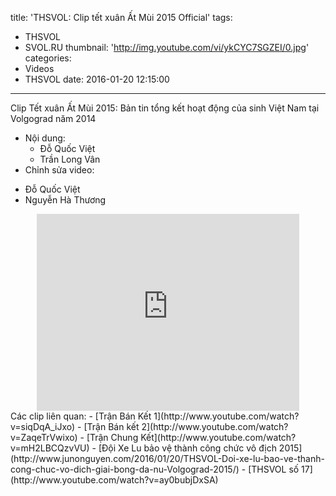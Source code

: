 title: 'THSVOL: Clip tết xuân Ất Mùi 2015 Official'
tags:
  - THSVOL
  - SVOL.RU
thumbnail: 'http://img.youtube.com/vi/ykCYC7SGZEI/0.jpg'
categories:
  - Videos
  - THSVOL
date: 2016-01-20 12:15:00
---
Clip Tết xuân Ất Mùi 2015: Bản tin tổng kết hoạt động của sinh Việt Nam tại Volgograd năm 2014
- Nội dung:
	* Đỗ Quốc Việt
	* Trần Long Vân
- Chỉnh sửa video:
 * Đỗ Quốc Việt
 * Nguyễn Hà Thương
 
 <div align="center"><iframe width="420" height="315" src="http://www.youtube.com/embed/ykCYC7SGZEI" frameborder="0" allowfullscreen></iframe></div>
 Các clip liên quan:
 - [Trận Bán Kết 1](http://www.youtube.com/watch?v=siqDqA_iJxo)
 - [Trận Bán kết 2](http://www.youtube.com/watch?v=ZaqeTrVwixo)
 - [Trận Chung Kết](http://www.youtube.com/watch?v=mH2LBCQzvVU)
 - [Đội Xe Lu bảo vệ thành công chức vô địch 2015](http://www.junonguyen.com/2016/01/20/THSVOL-Doi-xe-lu-bao-ve-thanh-cong-chuc-vo-dich-giai-bong-da-nu-Volgograd-2015/)
 - [THSVOL số 17](http://www.youtube.com/watch?v=ay0bubjDxSA)

